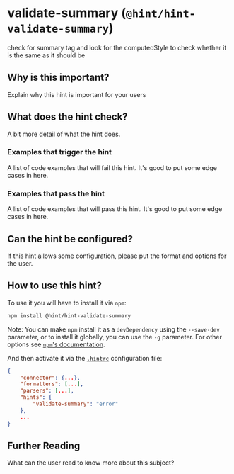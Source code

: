 # validate-summary (`@hint/hint-validate-summary`)

check for summary tag and look for the computedStyle to check whether it is the same as it should be

## Why is this important?

Explain why this hint is important for your users

## What does the hint check?

A bit more detail of what the hint does.

### Examples that **trigger** the hint

A list of code examples that will fail this hint.
It's good to put some edge cases in here.

### Examples that **pass** the hint

A list of code examples that will pass this hint.
It's good to put some edge cases in here.

## Can the hint be configured?

If this hint allows some configuration, please put the format and
options for the user.

## How to use this hint?

To use it you will have to install it via `npm`:

```bash
npm install @hint/hint-validate-summary
```

Note: You can make `npm` install it as a `devDependency` using the `--save-dev`
parameter, or to install it globally, you can use the `-g` parameter. For
other options see
[`npm`'s documentation](https://docs.npmjs.com/cli/install).

And then activate it via the [`.hintrc`][hintrc]
configuration file:

```json
{
    "connector": {...},
    "formatters": [...],
    "parsers": [...],
    "hints": {
        "validate-summary": "error"
    },
    ...
}
```

## Further Reading

What can the user read to know more about this subject?

<!-- Link labels: -->

[hintrc]: https://webhint.io/docs/user-guide/configuring-webhint/summary/
